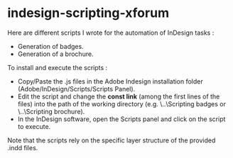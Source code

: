 # indesign-scripting-xforum

Here are different scripts I wrote for the automation of InDesign tasks :
  - Generation of badges.
  - Generation of a brochure.

To install and execute the scripts :
  - Copy/Paste the .js files in the Adobe Indesign installation folder (Adobe/InDesign/Scripts/Scripts Panel).
  - Edit the script and change the **const link** (among the first lines of the files) into the path of the working directory (e.g. \\..\\Scripting badges or \\..\\Scripting brochure).
  - In the InDesign software, open the Scripts panel and click on the script to execute.

Note that the scripts rely on the specific layer structure of the provided .indd files.
